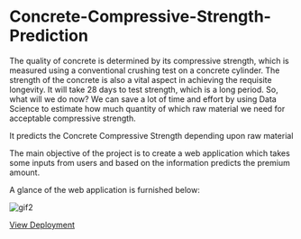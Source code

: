 # Concrete-Compressive-Strength-Prediction

The quality of concrete is determined by its compressive strength, which is measured using a conventional crushing test on a concrete cylinder. The strength of the concrete is also a vital aspect in achieving the requisite longevity. It will take 28 days to test strength, which is a long period. So, what will we do now? We can save a lot of time and effort by using Data Science to estimate how much quantity of which raw material we need for acceptable compressive strength. 

It predicts the Concrete Compressive Strength depending upon raw material

The main objective of the project is to create a web application which takes some inputs from users and based on the information predicts the premium amount.

A glance of the web application is furnished below:

![gif2](https://user-images.githubusercontent.com/48655681/134815922-111e1e62-2613-4abb-b98c-e352462df312.gif)

<a href="https://ccs-predictions.herokuapp.com/">View Deployment</a>
